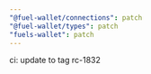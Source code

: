 ```yaml
---
"@fuel-wallet/connections": patch
"@fuel-wallet/types": patch
"fuels-wallet": patch
---
```


ci: update to tag rc-1832
